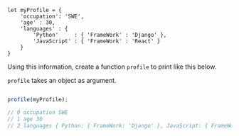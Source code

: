 ```
let myProfile = {
    'occupation': 'SWE',
    'age' : 30,
    'languages' : { 
        'Python'     : { 'FrameWork' : 'Django' },
        'JavaScript' : { 'FrameWork' : 'React' }
    }
}
```

Using this information, create a function `profile` to print like this below.

`profile` takes an object as argument.

```js

profile(myProfile);

// 0 occupation SWE
// 1 age 30
// 2 languages { Python: { FrameWork: 'Django' }, JavaScript: { FrameWork: 'React' } }
```
